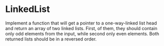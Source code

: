 # LinkedList

Implement a function that will get a pointer to a one-way-linked list head and return an array of two linked lists.
First, of them, they should contain only odd elements from the input, while second only even elements. Both returned lists  should be in a reversed order.
